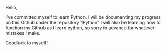 Hello,

I've committed myself to learn Python. 
I will be documenting my progress on this Github under the repository "Python"
I will also be learning how to function my Github as I learn python, so sorry in advance for whatever mistakes I make. 

Goodluck to myself!
